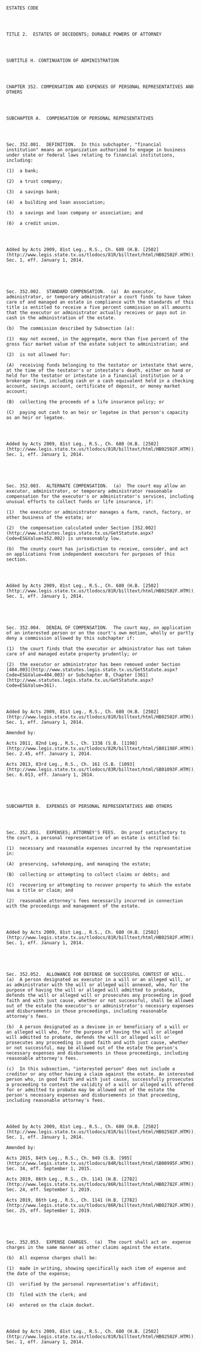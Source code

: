 ﻿
    
    
    	
    					
    
    
    ESTATES CODE
    
      
    
    
    TITLE 2.  ESTATES OF DECEDENTS; DURABLE POWERS OF ATTORNEY
    
      
    
    
    SUBTITLE H. CONTINUATION OF ADMINISTRATION
    
      
    
    
    CHAPTER 352. COMPENSATION AND EXPENSES OF PERSONAL REPRESENTATIVES AND OTHERS
    
      
    
    
    SUBCHAPTER A.  COMPENSATION OF PERSONAL REPRESENTATIVES
    
      
    
    
    Sec. 352.001.  DEFINITION.  In this subchapter, "financial institution" means an organization authorized to engage in business under state or federal laws relating to financial institutions, including:
    
    (1)  a bank;
    
    (2)  a trust company;
    
    (3)  a savings bank;
    
    (4)  a building and loan association;
    
    (5)  a savings and loan company or association; and
    
    (6)  a credit union.
    
    
    
    
    Added by Acts 2009, 81st Leg., R.S., Ch. 680 (H.B. [2502](http://www.legis.state.tx.us/tlodocs/81R/billtext/html/HB02502F.HTM)), Sec. 1, eff. January 1, 2014.
    
    
    
    
    
    Sec. 352.002.  STANDARD COMPENSATION.  (a)  An executor, administrator, or temporary administrator a court finds to have taken care of and managed an estate in compliance with the standards of this title is entitled to receive a five percent commission on all amounts that the executor or administrator actually receives or pays out in cash in the administration of the estate.
    
    (b)  The commission described by Subsection (a):
    
    (1)  may not exceed, in the aggregate, more than five percent of the gross fair market value of the estate subject to administration; and
    
    (2)  is not allowed for:
    
    (A)  receiving funds belonging to the testator or intestate that were, at the time of the testator's or intestate's death, either on hand or held for the testator or intestate in a financial institution or a brokerage firm, including cash or a cash equivalent held in a checking account, savings account, certificate of deposit, or money market account;
    
    (B)  collecting the proceeds of a life insurance policy; or
    
    (C)  paying out cash to an heir or legatee in that person's capacity as an heir or legatee.
    
    
    
    
    Added by Acts 2009, 81st Leg., R.S., Ch. 680 (H.B. [2502](http://www.legis.state.tx.us/tlodocs/81R/billtext/html/HB02502F.HTM)), Sec. 1, eff. January 1, 2014.
    
    
    
    
    
    Sec. 352.003.  ALTERNATE COMPENSATION.  (a)  The court may allow an executor, administrator, or temporary administrator reasonable compensation for the executor's or administrator's services, including unusual efforts to collect funds or life insurance, if:
    
    (1)  the executor or administrator manages a farm, ranch, factory, or other business of the estate; or
    
    (2)  the compensation calculated under Section [352.002](http://www.statutes.legis.state.tx.us/GetStatute.aspx?Code=ES&Value=352.002) is unreasonably low.
    
    (b)  The county court has jurisdiction to receive, consider, and act on applications from independent executors for purposes of this section.
    
    
    
    
    Added by Acts 2009, 81st Leg., R.S., Ch. 680 (H.B. [2502](http://www.legis.state.tx.us/tlodocs/81R/billtext/html/HB02502F.HTM)), Sec. 1, eff. January 1, 2014.
    
    
    
    
    
    Sec. 352.004.  DENIAL OF COMPENSATION.  The court may, on application of an interested person or on the court's own motion, wholly or partly deny a commission allowed by this subchapter if:
    
    (1)  the court finds that the executor or administrator has not taken care of and managed estate property prudently; or
    
    (2)  the executor or administrator has been removed under Section [404.003](http://www.statutes.legis.state.tx.us/GetStatute.aspx?Code=ES&Value=404.003) or Subchapter B, Chapter [361](http://www.statutes.legis.state.tx.us/GetStatute.aspx?Code=ES&Value=361).
    
    
    
    
    Added by Acts 2009, 81st Leg., R.S., Ch. 680 (H.B. [2502](http://www.legis.state.tx.us/tlodocs/81R/billtext/html/HB02502F.HTM)), Sec. 1, eff. January 1, 2014.
    
    Amended by: 
    
    Acts 2011, 82nd Leg., R.S., Ch. 1338 (S.B. [1198](http://www.legis.state.tx.us/tlodocs/82R/billtext/html/SB01198F.HTM)), Sec. 2.45, eff. January 1, 2014.
    
    Acts 2013, 83rd Leg., R.S., Ch. 161 (S.B. [1093](http://www.legis.state.tx.us/tlodocs/83R/billtext/html/SB01093F.HTM)), Sec. 6.013, eff. January 1, 2014.
    
    
    
    
    
    SUBCHAPTER B.  EXPENSES OF PERSONAL REPRESENTATIVES AND OTHERS
    
      
    
    
    Sec. 352.051.  EXPENSES; ATTORNEY'S FEES.  On proof satisfactory to the court, a personal representative of an estate is entitled to:
    
    (1)  necessary and reasonable expenses incurred by the representative in:
    
    (A)  preserving, safekeeping, and managing the estate;
    
    (B)  collecting or attempting to collect claims or debts; and
    
    (C)  recovering or attempting to recover property to which the estate has a title or claim; and
    
    (2)  reasonable attorney's fees necessarily incurred in connection with the proceedings and management of the estate.
    
    
    
    
    Added by Acts 2009, 81st Leg., R.S., Ch. 680 (H.B. [2502](http://www.legis.state.tx.us/tlodocs/81R/billtext/html/HB02502F.HTM)), Sec. 1, eff. January 1, 2014.
    
    
    
    
    
    Sec. 352.052.  ALLOWANCE FOR DEFENSE OR SUCCESSFUL CONTEST OF WILL.  (a)  A person designated as executor in a will or an alleged will, or as administrator with the will or alleged will annexed, who, for the purpose of having the will or alleged will admitted to probate, defends the will or alleged will or prosecutes any proceeding in good faith and with just cause, whether or not successful, shall be allowed out of the estate the executor's or administrator's necessary expenses and disbursements in those proceedings, including reasonable attorney's fees.
    
    (b)  A person designated as a devisee in or beneficiary of a will or an alleged will who, for the purpose of having the will or alleged will admitted to probate, defends the will or alleged will or prosecutes any proceeding in good faith and with just cause, whether or not successful, may be allowed out of the estate the person's necessary expenses and disbursements in those proceedings, including reasonable attorney's fees.
    
    (c)  In this subsection, "interested person" does not include a creditor or any other having a claim against the estate. An interested person who, in good faith and with just cause, successfully prosecutes a proceeding to contest the validity of a will or alleged will offered for or admitted to probate may be allowed out of the estate the person's necessary expenses and disbursements in that proceeding, including reasonable attorney's fees.
    
    
    
    
    Added by Acts 2009, 81st Leg., R.S., Ch. 680 (H.B. [2502](http://www.legis.state.tx.us/tlodocs/81R/billtext/html/HB02502F.HTM)), Sec. 1, eff. January 1, 2014.
    
    Amended by: 
    
    Acts 2015, 84th Leg., R.S., Ch. 949 (S.B. [995](http://www.legis.state.tx.us/tlodocs/84R/billtext/html/SB00995F.HTM)), Sec. 34, eff. September 1, 2015.
    
    Acts 2019, 86th Leg., R.S., Ch. 1141 (H.B. [2782](http://www.legis.state.tx.us/tlodocs/86R/billtext/html/HB02782F.HTM)), Sec. 24, eff. September 1, 2019.
    
    Acts 2019, 86th Leg., R.S., Ch. 1141 (H.B. [2782](http://www.legis.state.tx.us/tlodocs/86R/billtext/html/HB02782F.HTM)), Sec. 25, eff. September 1, 2019.
    
    
    
    
    
    Sec. 352.053.  EXPENSE CHARGES.  (a)  The court shall act on  expense charges in the same manner as other claims against the estate.
    
    (b)  All expense charges shall be:
    
    (1)  made in writing, showing specifically each item of expense and the date of the expense;
    
    (2)  verified by the personal representative's affidavit;
    
    (3)  filed with the clerk; and
    
    (4)  entered on the claim docket.
    
    
    
    
    Added by Acts 2009, 81st Leg., R.S., Ch. 680 (H.B. [2502](http://www.legis.state.tx.us/tlodocs/81R/billtext/html/HB02502F.HTM)), Sec. 1, eff. January 1, 2014.
    
    
    
    
    				

